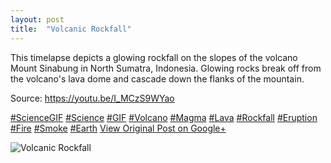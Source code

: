 ```yaml
---
layout: post
title:  "Volcanic Rockfall"
---
```


This timelapse depicts a glowing rockfall on the slopes of the volcano Mount Sinabung in North Sumatra, Indonesia. Glowing rocks break off from the volcano's lava dome and cascade down the flanks of the mountain.   
  
Source: <https://youtu.be/I_MCzS9WYao>  
  
[#ScienceGIF](https://plus.google.com/s/%23ScienceGIF/posts) [#Science](https://plus.google.com/s/%23Science/posts) [#GIF](https://plus.google.com/s/%23GIF/posts) [#Volcano](https://plus.google.com/s/%23Volcano/posts) [#Magma](https://plus.google.com/s/%23Magma/posts) [#Lava](https://plus.google.com/s/%23Lava/posts) [#Rockfall](https://plus.google.com/s/%23Rockfall/posts) [#Eruption](https://plus.google.com/s/%23Eruption/posts) [#Fire](https://plus.google.com/s/%23Fire/posts) [#Smoke](https://plus.google.com/s/%23Smoke/posts) [#Earth](https://plus.google.com/s/%23Earth/posts)
[View Original Post on Google+](https://plus.google.com/+ColinSullender/posts/7SmG4dRg2G9)

![Volcanic Rockfall](https://i.imgur.com/hoMScGO.gif)
